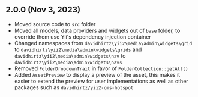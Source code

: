 ## 2.0.0 (Nov 3, 2023)

- Moved source code to `src` folder
- Moved all models, data providers and widgets out of `base` folder, to override them use Yii's dependency injection
  container
- Changed namespaces from `davidhirtz\yii2\media\admin\widgets\grid`
  to `davidhirtz\yii2\media\admin\widgets\grids` and `davidhirtz\yii2\media\admin\widgets\nav`
  to `davidhirtz\yii2\media\admin\widgets\navs`
- Removed `FolderDropdownTrait` in favor of `FolderCollection::getAll()`
- Added `AssetPreview` to display a preview of the asset, this makes it easier to extend the preview for user
  implementations as well as other packages such as `davidhirtz/yii2-cms-hotspot`